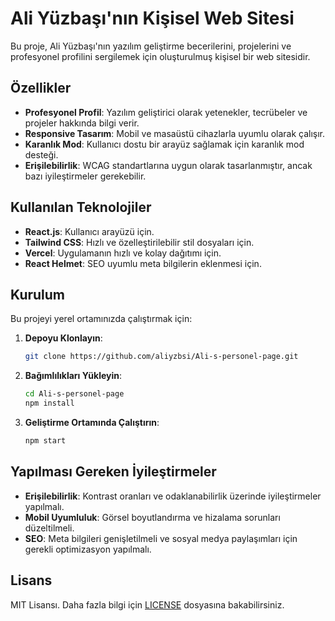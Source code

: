 # Ali Yüzbaşı'nın Kişisel Web Sitesi

Bu proje, Ali Yüzbaşı'nın yazılım geliştirme becerilerini, projelerini ve profesyonel profilini sergilemek için oluşturulmuş kişisel bir web sitesidir.

## Özellikler

- **Profesyonel Profil**: Yazılım geliştirici olarak yetenekler, tecrübeler ve projeler hakkında bilgi verir.
- **Responsive Tasarım**: Mobil ve masaüstü cihazlarla uyumlu olarak çalışır.
- **Karanlık Mod**: Kullanıcı dostu bir arayüz sağlamak için karanlık mod desteği.
- **Erişilebilirlik**: WCAG standartlarına uygun olarak tasarlanmıştır, ancak bazı iyileştirmeler gerekebilir.

## Kullanılan Teknolojiler

- **React.js**: Kullanıcı arayüzü için.
- **Tailwind CSS**: Hızlı ve özelleştirilebilir stil dosyaları için.
- **Vercel**: Uygulamanın hızlı ve kolay dağıtımı için.
- **React Helmet**: SEO uyumlu meta bilgilerin eklenmesi için.

## Kurulum

Bu projeyi yerel ortamınızda çalıştırmak için:

1. **Depoyu Klonlayın**:
   ```bash
   git clone https://github.com/aliyzbsi/Ali-s-personel-page.git
   ```
2. **Bağımlılıkları Yükleyin**:
   ```bash
   cd Ali-s-personel-page
   npm install
   ```
3. **Geliştirme Ortamında Çalıştırın**:
   ```bash
   npm start
   ```

## Yapılması Gereken İyileştirmeler

- **Erişilebilirlik**: Kontrast oranları ve odaklanabilirlik üzerinde iyileştirmeler yapılmalı.
- **Mobil Uyumluluk**: Görsel boyutlandırma ve hizalama sorunları düzeltilmeli.
- **SEO**: Meta bilgileri genişletilmeli ve sosyal medya paylaşımları için gerekli optimizasyon yapılmalı.

## Lisans

MIT Lisansı. Daha fazla bilgi için [LICENSE](./LICENSE) dosyasına bakabilirsiniz.
